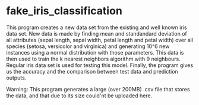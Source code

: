 # fake_iris_classification

This program creates a new data set from the existing and well known iris data set.
New data is made by finding mean and standandard deviation of all attributes (sepal length, sepal width, petal length and petal width) over all species (setosa, versicolor and virginica) and generating 10^6 new instances using a normal distribution with those parameters.
This data is then used to train the k nearest neighbors algorithm with 9 neighbours.
Regular iris data set is used for testing this model.
Finally, the program gives us the accuracy and the comparison between test data and prediction outputs.

Warning: This program generates a large (over 200MB) .csv file that stores the data, and that due to its size could'nt be uploaded here.


